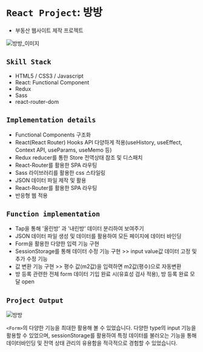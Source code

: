 # `React Project`: 방방
* 부동산 웹사이트 제작 프로젝트


![방방_이미지](https://user-images.githubusercontent.com/71425369/124382331-d6992a80-dd01-11eb-984e-05d3adb987c7.PNG)

## `Skill Stack`

* HTML5 / CSS3 / Javascript
* React: Functional Component
* Redux
* Sass
* react-router-dom

## `Implementation details`

* Functional Components 구조화
* React(React Router) Hooks API 다양하게 적용(useHistory, useEffect, Context API, useParams, useMemo 등)
* Redux reducer를 통한 Store 전역상태 참조 및 디스패치 
* React-Router를 활용한 SPA 라우팅
* Sass 라이브러리를 활용한 css 스타일링
* JSON 데이터 파일 제작 및 활용
* React-Router를 활용한 SPA 라우팅
* 반응형 웹 적용

## `Function implementation`

* Tap을 통해 '올린방' 과 '내린방' 데이터 분리하여 보여주기
* JSON 데이터 파일 생성 및 데이터를 활용하여 모든 페이지에 데이터 바인딩 
* Form을 활용한 다양한 입력 기능 구현
* SessionStorage를 통해 데이터 수정 기능 구현 >> input value값 데이터 고정 및 추가 수정 기능 
* 값 변환 기능 구현 >> 평수 값(m2값)을 입력하면 m2값(평수)으로 자동변환
* 방 등록 관련한 전체 form 데이터 기입 완료 시(유효성 검사 적용), 방 등록 완료 모달 open


## `Project Output`

![방방](https://user-images.githubusercontent.com/71425369/124382160-f714b500-dd00-11eb-8f23-2c95907ee297.gif)

`<Form>`의 다양한 기능을 최대한 활용해 볼 수 있었습니다. 다양한 type의 input 기능을 활용할 수 있었으며,  sessionStorage를 활용하여 특정 데이터를 불러오는 기능을 통해 데이터바인딩 및 전역 상태 관리의 유용함을 적극적으로 경험할 수 있었습니다.  

